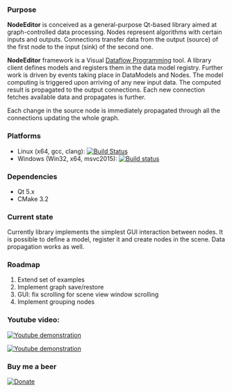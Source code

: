 ### Purpose

**NodeEditor** is conceived as a general-purpose Qt-based library aimed at graph-controlled data processing.  Nodes
represent algorithms with certain inputs and outputs. Connections transfer data from the output (source) of the first
node to the input (sink) of the second one.

**NodeEditor** framework is a Visual [Dataflow Programming](https://en.wikipedia.org/wiki/Dataflow_programming) tool.
A library client defines models and registers them in the data model registry.
Further work is driven by events taking place in DataModels and Nodes.
The model computing is triggered upon arriving of any new input data. The computed result is propagated to the output
connections. Each new connection fetches available data and propagates is further.

Each change in the source node is immediately propagated through all the connections updating  the whole graph.

### Platforms

* Linux (x64, gcc, clang): [![Build Status](https://travis-ci.org/paceholder/nodeeditor.svg?branch=master)](https://travis-ci.org/paceholder/nodeeditor)
* Windows (Win32, x64, msvc2015): [![Build status](https://ci.appveyor.com/api/projects/status/wxp47wv3uyyiujjw?svg=true)](https://ci.appveyor.com/project/paceholder/nodeeditor)

### Dependencies

* Qt 5.x
* CMake 3.2

### Current state

Currently library implements the simplest GUI interaction between nodes. It is possible to define a model, register it
and create nodes in the scene. Data propagation works as well.

### Roadmap

1. Extend set of examples
2. Implement graph save/restore
3. GUI: fix scrolling for scene view window scrolling
4. Implement grouping nodes


### Youtube video:

[![Youtube demonstration](https://bitbucket.org/paceholder/nodeeditor/raw/master/pictures/vid1.png)](https://www.youtube.com/watch?v=pxMXjSvlOFw)

[![Youtube demonstration](https://img.youtube.com/vi/PmJ1InmPMdE/0.jpg)](https://www.youtube.com/watch?v=PmJ1InmPMdE)

### Buy me a beer

[![Donate](https://img.shields.io/badge/Donate-PayPal-green.svg)](https://paypal.me/DmitryPinaev)

